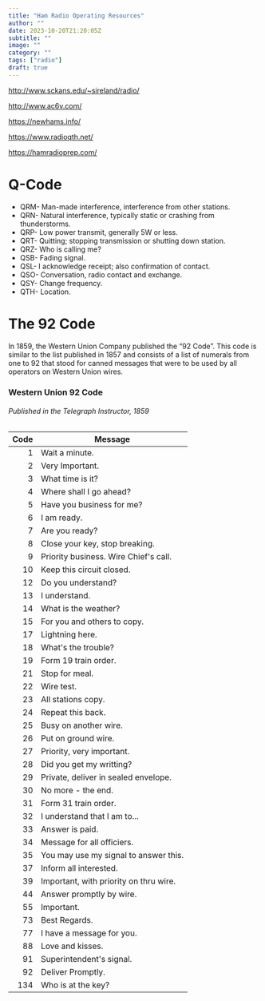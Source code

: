 ```yaml
---
title: "Ham Radio Operating Resources"
author: ""
date: 2023-10-20T21:20:05Z
subtitle: ""
image: ""
category: ""
tags: ["radio"]
draft: true
---
```


<http://www.sckans.edu/~sireland/radio/>

<http://www.ac6v.com/>

<https://newhams.info/>

<https://www.radioqth.net/>

<https://hamradioprep.com/>





# Q-Code

- QRM- Man-made interference, interference from other stations.
- QRN- Natural interference, typically static or crashing from thunderstorms.
- QRP- Low power transmit, generally 5W or less.
- QRT- Quitting; stopping transmission or shutting down station.
- QRZ- Who is calling me?
- QSB- Fading signal.
- QSL- I acknowledge receipt; also confirmation of contact.
- QSO- Conversation, radio contact and exchange.
- QSY- Change frequency.
- QTH- Location.


# The 92 Code
In 1859, the Western Union Company published the “92 Code”. This code is similar to the list published in 1857 and consists of a list of numerals from one to 92 that stood for canned messages that were to be used by all operators on Western Union wires.

### Western Union 92 Code
###### Published in the Telegraph Instructor, 1859

| Code | Message |
|--:|---|
| 1 | Wait a minute. |
| 2 | Very Important. |
| 3 | What time is it? |
| 4 | Where shall I go ahead? |
| 5 | Have you business for me? |
| 6 | I am ready. |
| 7 | Are you ready? |
| 8 | Close your key, stop breaking. |
| 9 | Priority business. Wire Chief's call. |
| 10 | Keep this circuit closed. |
| 12 | Do you understand? |
| 13 | I understand. |
| 14 | What is the weather? |
| 15 | For you and others to copy. |
| 17 | Lightning here. |
| 18 | What's the trouble? |
| 19 | Form 19 train order. |
| 21 | Stop for meal. |
| 22 | Wire test. |
| 23 | All stations copy. |
| 24 | Repeat this back. |
| 25 | Busy on another wire. |
| 26 | Put on ground wire. |
| 27 | Priority, very important. |
| 28 | Did you get my writting? |
| 29 | Private, deliver in sealed envelope. |
| 30 | No more - the end. |
| 31 | Form 31 train order. |
| 32 | I understand that I am to... |
| 33 | Answer is paid. |
| 34 | Message for all officiers. |
| 35 | You may use my signal to answer this. |
| 37 | Inform all interested. |
| 39 | Important, with priority on thru wire. |
| 44 | Answer promptly by wire. |
| 55 | Important. |
| 73 | Best Regards. |
| 77 | I have a message for you. |
| 88 | Love and kisses. |
| 91 | Superintendent's signal. |
| 92 | Deliver Promptly. |
| 134 | Who is at the key? |


